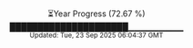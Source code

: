 <p align="center">
⏳Year Progress (72.67 %)<br>
█████████████████████▁▁▁▁▁▁▁▁▁ <br>
<sub>Updated: Tue, 23 Sep 2025 06:04:37 GMT</sub>
</p>

